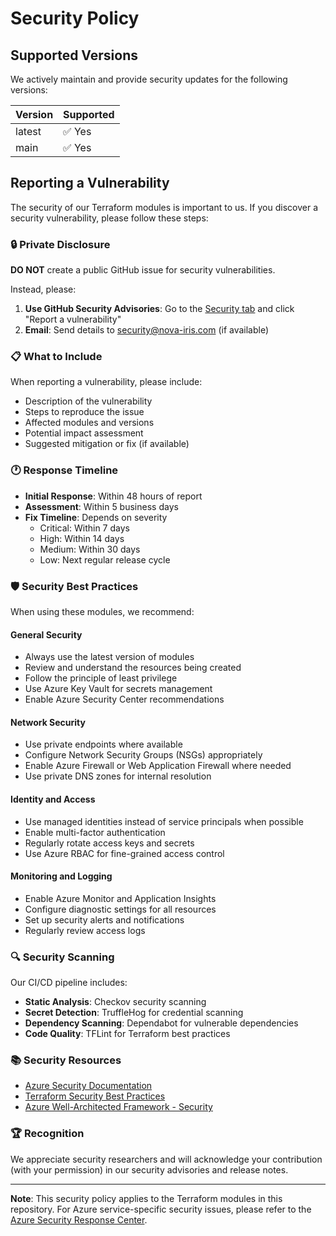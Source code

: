 # Security Policy

## Supported Versions

We actively maintain and provide security updates for the following versions:

| Version | Supported          |
| ------- | ------------------ |
| latest  | ✅ Yes             |
| main    | ✅ Yes             |

## Reporting a Vulnerability

The security of our Terraform modules is important to us. If you discover a security vulnerability, please follow these steps:

### 🔒 Private Disclosure

**DO NOT** create a public GitHub issue for security vulnerabilities.

Instead, please:

1. **Use GitHub Security Advisories**: Go to the [Security tab](https://github.com/nova-iris/terraform-azure-modules/security/advisories) and click "Report a vulnerability"
2. **Email**: Send details to security@nova-iris.com (if available)

### 📋 What to Include

When reporting a vulnerability, please include:

- Description of the vulnerability
- Steps to reproduce the issue
- Affected modules and versions
- Potential impact assessment
- Suggested mitigation or fix (if available)

### 🕐 Response Timeline

- **Initial Response**: Within 48 hours of report
- **Assessment**: Within 5 business days
- **Fix Timeline**: Depends on severity
  - Critical: Within 7 days
  - High: Within 14 days
  - Medium: Within 30 days
  - Low: Next regular release cycle

### 🛡️ Security Best Practices

When using these modules, we recommend:

#### General Security
- Always use the latest version of modules
- Review and understand the resources being created
- Follow the principle of least privilege
- Use Azure Key Vault for secrets management
- Enable Azure Security Center recommendations

#### Network Security
- Use private endpoints where available
- Configure Network Security Groups (NSGs) appropriately
- Enable Azure Firewall or Web Application Firewall where needed
- Use private DNS zones for internal resolution

#### Identity and Access
- Use managed identities instead of service principals when possible
- Enable multi-factor authentication
- Regularly rotate access keys and secrets
- Use Azure RBAC for fine-grained access control

#### Monitoring and Logging
- Enable Azure Monitor and Application Insights
- Configure diagnostic settings for all resources
- Set up security alerts and notifications
- Regularly review access logs

### 🔍 Security Scanning

Our CI/CD pipeline includes:

- **Static Analysis**: Checkov security scanning
- **Secret Detection**: TruffleHog for credential scanning
- **Dependency Scanning**: Dependabot for vulnerable dependencies
- **Code Quality**: TFLint for Terraform best practices

### 📚 Security Resources

- [Azure Security Documentation](https://docs.microsoft.com/en-us/azure/security/)
- [Terraform Security Best Practices](https://www.terraform.io/docs/cloud/guides/recommended-practices/security.html)
- [Azure Well-Architected Framework - Security](https://docs.microsoft.com/en-us/azure/architecture/framework/security/)

### 🏆 Recognition

We appreciate security researchers and will acknowledge your contribution (with your permission) in our security advisories and release notes.

---

**Note**: This security policy applies to the Terraform modules in this repository. For Azure service-specific security issues, please refer to the [Azure Security Response Center](https://www.microsoft.com/en-us/msrc).

